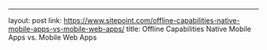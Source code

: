 ---
layout: post
link: https://www.sitepoint.com/offline-capabilities-native-mobile-apps-vs-mobile-web-apps/
title: Offline Capabilities  Native Mobile Apps vs. Mobile Web Apps

